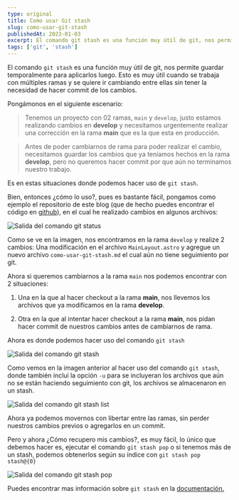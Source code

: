 ```yaml
---
type: original
title: Como usar Git stash
slug: como-usar-git-stash
publishedAt: 2023-01-03
excerpt: El comando git stash es una función muy útil de git, nos permite guardar temporalmente para aplicarlos luego. Esto es muy útil cuando se trabaja con múltiples ramas...
tags: ['git', 'stash']
---
```


El comando `git stash` es una función muy útil de git, nos permite guardar temporalmente para aplicarlos luego. Esto es muy útil cuando se trabaja con múltiples ramas y se quiere ir cambiando entre ellas sin tener la necesidad de hacer commit de los cambios.

Pongámonos en el siguiente escenario:

> Tenemos un proyecto con 02 ramas, `main` y `develop`, justo estamos realizando cambios en **develop** y necesitamos urgentemente realizar una corrección en la rama **main** que es la que esta en producción.

> Antes de poder cambiarnos de rama para poder realizar el cambio, necesitamos guardar los cambios que ya teníamos hechos en la rama **develop**, pero no queremos hacer commit por que aún no terminamos nuestro trabajo.

Es en estas situaciones donde podemos hacer uso de `git stash`.

Bien, entonces ¿cómo lo uso?, pues es bastante fácil, pongamos como ejemplo el repositorio de este blog (que de hecho puedes encontrar el código en <a href="https://github.com/dcyar/jhonachata" target="_blank">github</a>), en el cual he realizado cambios en algunos archivos:

![Salida del comando git status](/images/git-stash/changes.png)

Como se ve en la imagen, nos encontramos en la rama `develop` y realize 2 cambios: Una modificación en el archivo `MainLayout.astro` y agregue un nuevo archivo `como-usar-git-stash.md` el cual aún no tiene seguimiento por git.

Ahora si queremos cambiarnos a la rama `main` nos podemos encontrar con 2 situaciones:

1. Una en la que al hacer checkout a la rama **main**, nos llevemos los archivos que ya modificamos en la rama **develop**.

2. Otra en la que al intentar hacer checkout a la rama **main**, nos pidan hacer commit de nuestros cambios antes de cambiarnos de rama.

Ahora es donde podemos hacer uso del comando `git stash`

![Salida del comando git stash](/images/git-stash/git-stash-u.png)

Como vemos en la imagen anterior al hacer uso del comando `git stash`, donde también incluí la opción `-u` para se incluyeran los archivos que aún no se están haciendo seguimiento con git, los archivos se almacenaron en un stash.

![Salida del comando git stash list](/images/git-stash/git-stash-list.png)

Ahora ya podemos movernos con libertar entre las ramas, sin perder nuestros cambios previos o agregarlos en un commit.

Pero y ahora ¿Cómo recupero mis cambios?, es muy fácil, lo único que debemos hacer es, ejecutar el comando `git stash pop` o si tenemos más de un stash, podemos obtenerlos según su índice con `git stash pop stash@{0}`

![Salida del comando git stash pop](/images/git-stash/git-stash-pop.png)

Puedes encontrar mas información sobre `git stash` en la <a href="https://git-scm.com/docs/git-stash" target="_blank">documentación.</a>

